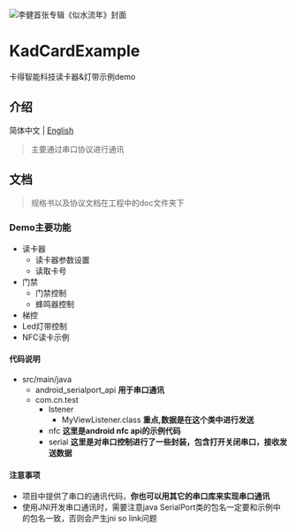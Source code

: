 ![](http://www.51kad.com/template/default/index/img/logo.jpg "李健首张专辑《似水流年》封面")

# KadCardExample

卡得智能科技读卡器&灯带示例demo

## 介绍

简体中文 | [English](README.md)

> 主要通过串口协议进行通讯

## 文档

> 规格书以及协议文档在工程中的doc文件夹下

### Demo主要功能

+ 读卡器
  + 读卡器参数设置
  + 读取卡号
+ 门禁
  + 门禁控制
  + 蜂鸣器控制
+ 梯控
+ Led灯带控制
+ NFC读卡示例

#### 代码说明

+ src/main/java
  + android_serialport_api  **用于串口通讯**
  + com.cn.test
    + lstener
      + MyViewListener.class **重点,数据是在这个类中进行发送**
    + nfc **这里是android nfc api的示例代码**
    + serial **这里是对串口控制进行了一些封装，包含打开关闭串口，接收发送数据**

#### 注意事项

* 项目中提供了串口的通讯代码，**你也可以用其它的串口库来实现串口通讯**
* 使用JNI开发串口通讯时，需要注意java SerialPort类的包名一定要和示例中的包名一致，否则会产生jni so link问题



